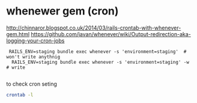 # whenewer gem (cron)

http://chinnaror.blogspot.co.uk/2014/03/rails-crontab-with-whenever-gem.html
https://github.com/javan/whenever/wiki/Output-redirection-aka-logging-your-cron-jobs


```
 RAILS_ENV=staging bundle exec whenever -s 'environment=staging'  # won't write anythnig 
  RAILS_ENV=staging bundle exec whenever -s 'environment=staging' -w  # write
  
```


to check cron seting 

```bash
crontab -l
```
